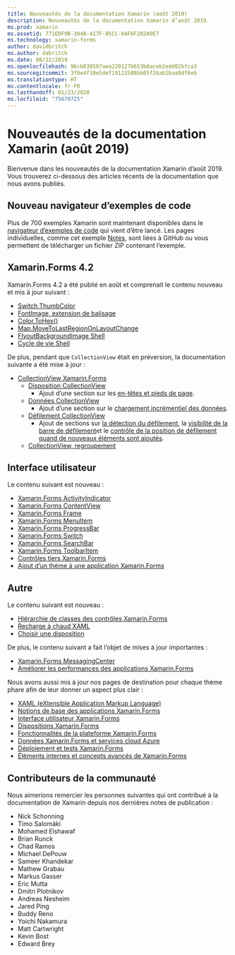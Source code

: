 ```yaml
---
title: Nouveautés de la documentation Xamarin (août 2019)
description: Nouveautés de la documentation Xamarin d’août 2019.
ms.prod: xamarin
ms.assetid: 771EDF9B-3048-417F-85CC-04F6F282A9E7
ms.technology: xamarin-forms
author: davidbritch
ms.author: dabritch
ms.date: 08/22/2019
ms.openlocfilehash: 96cb038507aea220127b653b0aceb2edd02bfca3
ms.sourcegitcommit: 3f0e4f10e5def19122588bb05f26ab2baa9df6eb
ms.translationtype: HT
ms.contentlocale: fr-FR
ms.lasthandoff: 01/23/2020
ms.locfileid: "75679725"
---
```

# <a name="xamarin-docs-whats-new-august-2019"></a>Nouveautés de la documentation Xamarin (août 2019)

Bienvenue dans les nouveautés de la documentation Xamarin d’août 2019. Vous trouverez ci-dessous des articles récents de la documentation que nous avons publiés.

## <a name="new-sample-code-browser"></a>Nouveau navigateur d’exemples de code

Plus de 700 exemples Xamarin sont maintenant disponibles dans le [navigateur d’exemples de code](https://docs.microsoft.com/samples/browse/?products=xamarin) qui vient d’être lancé. Les pages individuelles, comme cet exemple [Notes](https://docs.microsoft.com/samples/xamarin/xamarin-forms-samples/getstarted-notes-singlepage/), sont liées à GitHub ou vous permettent de télécharger un fichier ZIP contenant l’exemple.

## <a name="xamarinforms-42"></a>Xamarin.Forms 4.2

Xamarin.Forms 4.2 a été publié en août et comprenait le contenu nouveau et mis à jour suivant :

- [Switch.ThumbColor](~/xamarin-forms/user-interface/switch.md#switch-appearance)
- [FontImage, extension de balisage](~/xamarin-forms/xaml/markup-extensions/consuming.md#fontimage-markup-extension)
- [Color.ToHex()](~/xamarin-forms/user-interface/colors.md#additional-methods)
- [Map.MoveToLastRegionOnLayoutChange](~/xamarin-forms/user-interface/map/map.md#maintain-map-region-on-layout-change)
- [FlyoutBackgroundImage Shell](~/xamarin-forms/app-fundamentals/shell/flyout.md#flyout-background-image)
- [Cycle de vie Shell](~/xamarin-forms/app-fundamentals/shell/lifecycle.md)

De plus, pendant que `CollectionView` était en préversion, la documentation suivante a été mise à jour :

- [CollectionView Xamarin.Forms](~/xamarin-forms/user-interface/collectionview/index.md)
  - [Disposition CollectionView](~/xamarin-forms/user-interface/collectionview/layout.md)
    - Ajout d’une section sur les [en-têtes et pieds de page](~/xamarin-forms/user-interface/collectionview/layout.md#headers-and-footers).
  - [Données CollectionView](~/xamarin-forms/user-interface/collectionview/populate-data.md)
    - Ajout d’une section sur le [chargement incrémentiel des données](~/xamarin-forms/user-interface/collectionview/populate-data.md#load-data-incrementally).
  - [Défilement CollectionView](~/xamarin-forms/user-interface/collectionview/scrolling.md)
    - Ajout de sections sur [la détection du défilement](~/xamarin-forms/user-interface/collectionview/scrolling.md#detect-scrolling), la [visibilité de la barre de défilement](~/xamarin-forms/user-interface/collectionview/scrolling.md#scroll-bar-visibility)et le [contrôle de la position de défilement quand de nouveaux éléments sont ajoutés](~/xamarin-forms/user-interface/collectionview/scrolling.md#control-scroll-position-when-new-items-are-added).
  - [CollectionView, regroupement](~/xamarin-forms/user-interface/collectionview/grouping.md)

## <a name="user-interface"></a>Interface utilisateur

Le contenu suivant est nouveau :

- [Xamarin.Forms ActivityIndicator](~/xamarin-forms/user-interface/activityindicator.md)
- [Xamarin.Forms ContentView](~/xamarin-forms/user-interface/layouts/contentview.md)
- [Xamarin.Forms Frame](~/xamarin-forms/user-interface/layouts/frame.md)
- [Xamarin.Forms MenuItem](~/xamarin-forms/user-interface/menuitem.md)
- [Xamarin.Forms ProgressBar](~/xamarin-forms/user-interface/progressbar.md)
- [Xamarin.Forms Switch](~/xamarin-forms/user-interface/switch.md)
- [Xamarin.Forms SearchBar](~/xamarin-forms/user-interface/searchbar.md)
- [Xamarin.Forms ToolbarItem](~/xamarin-forms/user-interface/toolbaritem.md)
- [Contrôles tiers Xamarin.Forms](~/xamarin-forms/user-interface/controls/thirdparty.md)
- [Ajout d’un thème à une application Xamarin.Forms](~/xamarin-forms/user-interface/theming.md)

## <a name="other"></a>Autre

Le contenu suivant est nouveau :

- [Hiérarchie de classes des contrôles Xamarin.Forms](~/xamarin-forms/internals/class-hierarchy.md)
- [Recharge à chaud XAML](~/xamarin-forms/xaml/hot-reload.md)
- [Choisir une disposition](~/xamarin-forms/user-interface/layouts/choose-layout.md)

De plus, le contenu suivant a fait l’objet de mises à jour importantes :

- [Xamarin.Forms MessagingCenter](~/xamarin-forms/app-fundamentals/messaging-center.md)
- [Améliorer les performances des applications Xamarin.Forms](~/xamarin-forms/deploy-test/performance.md)

Nous avons aussi mis à jour nos pages de destination pour chaque thème phare afin de leur donner un aspect plus clair :

- [XAML (eXtensible Application Markup Language)](~/xamarin-forms/xaml/index.yml)
- [Notions de base des applications Xamarin.Forms](~/xamarin-forms/app-fundamentals/index.yml)
- [Interface utilisateur Xamarin.Forms](~/xamarin-forms/user-interface/index.yml)
- [Dispositions Xamarin.Forms](~/xamarin-forms/user-interface/layouts/index.yml)
- [Fonctionnalités de la plateforme Xamarin.Forms](~/xamarin-forms/platform/index.yml)
- [Données Xamarin.Forms et services cloud Azure](~/xamarin-forms/data-cloud/index.yml)
- [Déploiement et tests Xamarin.Forms](~/xamarin-forms/deploy-test/index.yml)
- [Éléments internes et concepts avancés de Xamarin.Forms](~/xamarin-forms/internals/index.md)

## <a name="community-contributors"></a>Contributeurs de la communauté

Nous aimerions remercier les personnes suivantes qui ont contribué à la documentation de Xamarin depuis nos dernières notes de publication :

- Nick Schonning
- Timo Salomäki
- Mohamed Elshawaf
- Brian Runck
- Chad Ramos
- Michael DePouw
- Sameer Khandekar
- Mathew Grabau
- Markus Gasser
- Eric Mutta
- Dmitri Plotnikov
- Andreas Nesheim
- Jared Ping
- Buddy Reno
- Yoichi Nakamura
- Matt Cartwright
- Kevin Bost
- Edward Brey
